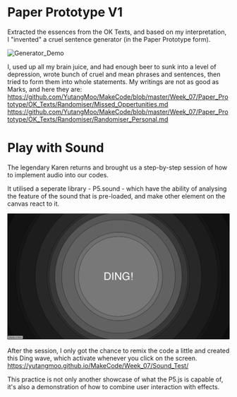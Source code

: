 # Paper Prototype V1

Extracted the essences from the OK Texts, and based on my interpretation, I "invented" a cruel sentence generator (in the Paper Prototype form).

![Generator_Demo](https://github.com/YutangMoo/MakeCode/blob/master/Week_07/Paper_Prototype/Images/Generator_Demo.gif?raw=true)

I, used up all my brain juice, and had enough beer to sunk into a level of depression, wrote bunch of cruel and mean phrases and sentences, then tried to form them into whole statements. My writings are not as good as Marks, and here they are:
https://github.com/YutangMoo/MakeCode/blob/master/Week_07/Paper_Prototype/OK_Texts/Randomiser/Missed_Oppertunities.md
https://github.com/YutangMoo/MakeCode/blob/master/Week_07/Paper_Prototype/OK_Texts/Randomiser/Randomiser_Personal.md



# Play with Sound

The legendary Karen returns and brought us a step-by-step session of how to implement audio into our codes.

It utilised a seperate library - P5.sound - which have the ability of analysing the feature of the sound that is pre-loaded, and make other element on the canvas react to it.

![1](https://github.com/YutangMoo/MakeCode/blob/master/Week_07/Sound_Test/Images/1.png?raw=true)

After the session, I only got the chance to remix the code a little and created this Ding wave, which activate whenever you click on the screen.
https://yutangmoo.github.io/MakeCode/Week_07/Sound_Test/

This practice is not only another showcase of what the P5.js is capable of, it's also a demonstration of how to combine user interaction with effects.

